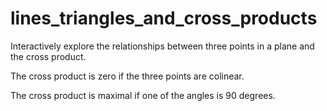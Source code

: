 # lines_triangles_and_cross_products 

Interactively explore the relationships
between three points in a plane and the cross product.

The cross product is zero if the three points are colinear.

The cross product is maximal if one of the angles is 90 degrees.

